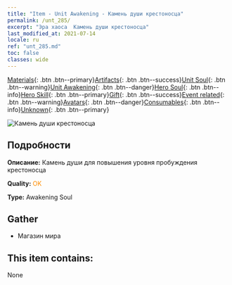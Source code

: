 ```yaml
---
title: "Item - Unit Awakening - Камень души крестоносца"
permalink: /unt_285/
excerpt: "Эра хаоса  Камень души крестоносца"
last_modified_at: 2021-07-14
locale: ru
ref: "unt_285.md"
toc: false
classes: wide
---
```

 [Materials](/ItemsRU/){: .btn .btn--primary}[Artifacts](/ItemsRU/Artifacts/){: .btn .btn--success}[Unit Soul](/ItemsRU/UnitSoul/){: .btn .btn--warning}[Unit Awakening](/ItemsRU/UnitAwakening/){: .btn .btn--danger}[Hero Soul](/ItemsRU/HeroSoul/){: .btn .btn--info}[Hero Skill](/ItemsRU/HeroSkill/){: .btn .btn--primary}[Gift](/ItemsRU/Gift/){: .btn .btn--success}[Event related](/ItemsRU/Events/){: .btn .btn--warning}[Avatars](/ItemsRU/Avatars/){: .btn .btn--danger}[Consumables](/ItemsRU/Consumables/){: .btn .btn--info}[Unknown](/ItemsRU/Unknown/){: .btn .btn--primary}

 ![Камень души крестоносца](/images/u/tia_shizijun.jpg)

## Подробности
 **Описание:** Камень души для повышения уровня пробуждения крестоносца

 **Quality:** <span style="color: #FF8C00">OK</span>

 **Type:** Awakening Soul

## Gather

*    Магазин мира 

## This item contains:

  None

